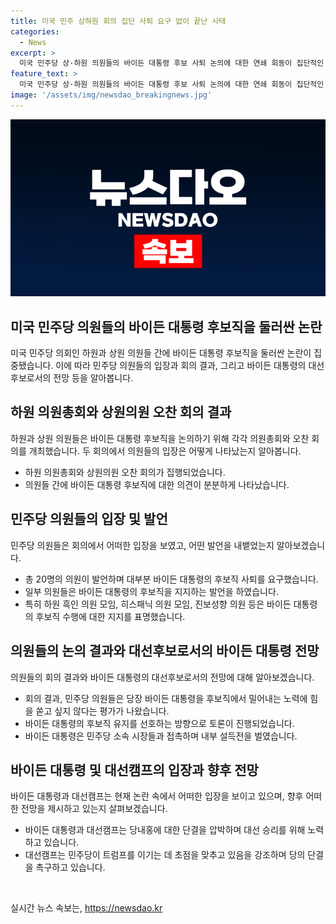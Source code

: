 ```yaml
---
title: 미국 민주 상하원 회의 집단 사퇴 요구 없이 끝난 사태
categories:
  - News
excerpt: >
  미국 민주당 상·하원 의원들의 바이든 대통령 후보 사퇴 논의에 대한 연쇄 회동이 집단적인 요구 없이 종료되었습니다. 회의에서는 바이든 대통령 후보직 사퇴를 지지하는 발언과 지지하지 않는 발언이 나왔지만, 대부분의 의원이 바이든 대통령을 지지하는 방향으로 평가되었습니다. 바이든 대통령은 내부 설득전을 진행하며 대선 승리를 위한 단결을 촉구했습니다. 민주당 의원들은 현재는 바이든 대통령을 밀어내는 노력을 하지 않고, 당의 주요 목표에 초점을 맞춰야 한다는 입장을 보였습니다.
feature_text: >
  미국 민주당 상·하원 의원들의 바이든 대통령 후보 사퇴 논의에 대한 연쇄 회동이 집단적인 요구 없이 종료되었습니다. 회의에서는 바이든 대통령 후보직 사퇴를 지지하는 발언과 지지하지 않는 발언이 나왔지만, 대부분의 의원이 바이든 대통령을 지지하는 방향으로 평가되었습니다. 바이든 대통령은 내부 설득전을 진행하며 대선 승리를 위한 단결을 촉구했습니다. 민주당 의원들은 현재는 바이든 대통령을 밀어내는 노력을 하지 않고, 당의 주요 목표에 초점을 맞춰야 한다는 입장을 보였습니다.
image: '/assets/img/newsdao_breakingnews.jpg'
---
```


<p><img src="/assets/img/newsdao_breakingnews.jpg" alt="koreaapp 속보" /></p>

<h2 data-ke-size="size26">미국 민주당 의원들의 바이든 대통령 후보직을 둘러싼 논란</h2>

<p data-ke-size="size16">미국 민주당 의회인 하원과 상원 의원들 간에 바이든 대통령 후보직을 둘러싼 논란이 집중됐습니다. 이에 따라 민주당 의원들의 입장과 회의 결과, 그리고 바이든 대통령의 대선후보로서의 전망 등을 알아봅니다.</p>

<h2 data-ke-size="size26">하원 의원총회와 상원의원 오찬 회의 결과</h2>

<p data-ke-size="size16">하원과 상원 의원들은 바이든 대통령 후보직을 논의하기 위해 각각 의원총회와 오찬 회의를 개최했습니다. 두 회의에서 의원들의 입장은 어떻게 나타났는지 알아봅니다.</p>

<ul>
<li>하원 의원총회와 상원의원 오찬 회의가 집행되었습니다.</li>
<li>의원들 간에 바이든 대통령 후보직에 대한 의견이 분분하게 나타났습니다.</li>
</ul>

<h2 data-ke-size="size26">민주당 의원들의 입장 및 발언</h2>

<p data-ke-size="size16">민주당 의원들은 회의에서 어떠한 입장을 보였고, 어떤 발언을 내뱉었는지 알아보겠습니다.</p>

<ul>
<li>총 20명의 의원이 발언하며 대부분 바이든 대통령의 후보직 사퇴를 요구했습니다.</li>
<li>일부 의원들은 바이든 대통령의 후보직을 지지하는 발언을 하였습니다.</li>
<li>특히 하원 흑인 의원 모임, 히스패닉 의원 모임, 진보성향 의원 등은 바이든 대통령의 후보직 수행에 대한 지지를 표명했습니다.</li>
</ul>

<h2 data-ke-size="size26">의원들의 논의 결과와 대선후보로서의 바이든 대통령 전망</h2>

<p data-ke-size="size16">의원들의 회의 결과와 바이든 대통령의 대선후보로서의 전망에 대해 알아보겠습니다.</p>

<ul>
<li>회의 결과, 민주당 의원들은 당장 바이든 대통령을 후보직에서 밀어내는 노력에 힘을 쏟고 싶지 않다는 평가가 나왔습니다.</li>
<li>바이든 대통령의 후보직 유지를 선호하는 방향으로 토론이 진행되었습니다.</li>
<li>바이든 대통령은 민주당 소속 시장들과 접촉하며 내부 설득전을 벌였습니다.</li>
</ul>

<h2 data-ke-size="size26">바이든 대통령 및 대선캠프의 입장과 향후 전망</h2>

<p data-ke-size="size16">바이든 대통령과 대선캠프는 현재 논란 속에서 어떠한 입장을 보이고 있으며, 향후 어떠한 전망을 제시하고 있는지 살펴보겠습니다.</p>

<ul>
<li>바이든 대통령과 대선캠프는 당내홍에 대한 단결을 압박하며 대선 승리를 위해 노력하고 있습니다.</li>
<li>대선캠프는 민주당이 트럼프를 이기는 데 초점을 맞추고 있음을 강조하며 당의 단결을 촉구하고 있습니다.</li>
</ul>

<p data-ke-size="size16">&nbsp;</p>
실시간 뉴스 속보는, <a href="https://newsdao.kr" rel="dofollow">https://newsdao.kr</a>


